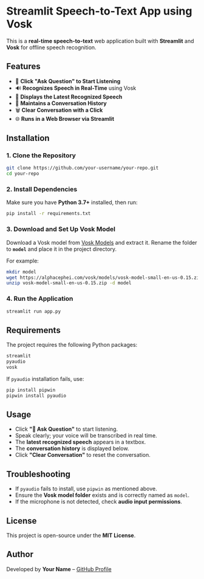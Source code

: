 # Streamlit Speech-to-Text App using Vosk

This is a **real-time speech-to-text** web application built with **Streamlit** and **Vosk** for offline speech recognition.

## Features
- 🎤 **Click "Ask Question" to Start Listening**
- 🔊 **Recognizes Speech in Real-Time** using Vosk
- 📜 **Displays the Latest Recognized Speech**
- 📂 **Maintains a Conversation History**
- 🗑 **Clear Conversation with a Click**
- 🌐 **Runs in a Web Browser via Streamlit**

## Installation
### 1. Clone the Repository
```bash
git clone https://github.com/your-username/your-repo.git
cd your-repo
```

### 2. Install Dependencies
Make sure you have **Python 3.7+** installed, then run:
```bash
pip install -r requirements.txt
```

### 3. Download and Set Up Vosk Model
Download a Vosk model from [Vosk Models](https://alphacephei.com/vosk/models) and extract it. Rename the folder to **`model`** and place it in the project directory.

For example:
```bash
mkdir model
wget https://alphacephei.com/vosk/models/vosk-model-small-en-us-0.15.zip
unzip vosk-model-small-en-us-0.15.zip -d model
```

### 4. Run the Application
```bash
streamlit run app.py
```

## Requirements
The project requires the following Python packages:
```txt
streamlit
pyaudio
vosk
```
If `pyaudio` installation fails, use:
```bash
pip install pipwin
pipwin install pyaudio
```

## Usage
- Click **"🎤 Ask Question"** to start listening.
- Speak clearly; your voice will be transcribed in real time.
- The **latest recognized speech** appears in a textbox.
- The **conversation history** is displayed below.
- Click **"Clear Conversation"** to reset the conversation.

## Troubleshooting
- If `pyaudio` fails to install, use `pipwin` as mentioned above.
- Ensure the **Vosk model folder** exists and is correctly named as `model`.
- If the microphone is not detected, check **audio input permissions**.

## License
This project is open-source under the **MIT License**.

## Author
Developed by **Your Name** – [GitHub Profile](https://github.com/your-username)

